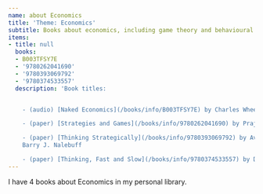 ```yaml
---
name: about Economics
title: 'Theme: Economics'
subtitle: Books about economics, including game theory and behavioural economics
items:
- title: null
  books:
  - B003TFSY7E
  - '9780262041690'
  - '9780393069792'
  - '9780374533557'
  description: 'Book titles:


    - (audio) [Naked Economics](/books/info/B003TFSY7E) by Charles Wheelan

    - (paper) [Strategies and Games](/books/info/9780262041690) by Prajit K. Dutta

    - (paper) [Thinking Strategically](/books/info/9780393069792) by Avinash K. Dixit,
    Barry J. Nalebuff

    - (paper) [Thinking, Fast and Slow](/books/info/9780374533557) by Daniel Kahneman'
---
```

I have 4 books about Economics in my personal library.
